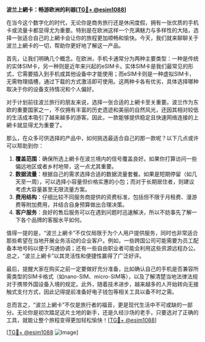 **波兰上網卡：畅游欧洲的利器[[TG💪+ @esim1088](https://t.me/s/esim1088)]**

在当今这个数字化的时代，无论你是商务旅行还是休闲度假，拥有一张优质的手机卡或流量卡都显得尤为重要。特别是在欧洲这样一个充满魅力与多样性的大陆，选择一张适合自己的上網卡会让你的旅程更加顺畅和愉快。今天，我们就来聊聊关于波兰上網卡的一切，帮助你更好地了解这一产品。

首先，让我们明确几个概念。在欧洲，手机卡通常分为两种主要类型：一种是传统的实体SIM卡，另一种则是近年来兴起的eSIM卡。实体SIM卡是我们最常见的形式，它需要插入到手机或其他设备中才能使用；而eSIM卡则是一种虚拟SIM卡，无需物理插槽，通过下载的方式激活即可使用。这两种卡各有优劣，具体选择哪种取决于你的设备支持情况和个人偏好。

对于计划前往波兰旅行的朋友来说，选择一张合适的上網卡至关重要。波兰作为东欧的重要国家之一，不仅拥有丰富的历史遗迹和美丽的自然风光，还因其相对较低的生活成本吸引了越来越多的游客。因此，一款能够提供稳定且快速网络连接的上網卡就显得尤为重要了。

那么，在众多可供选择的产品中，如何挑选最适合自己的那一款呢？以下几点或许可以帮助到你：

1. **覆盖范围**：确保所选上網卡在波兰境内的信号覆盖良好。如果你打算访问一些偏远地区或者乡村地带，这一点尤其重要。
2. **数据流量**：根据自己的需求选择合适的数据流量套餐。如果是短期停留（如几天至一周），可以选择小容量但价格实惠的小包；而对于长期居住者，则建议考虑大容量甚至无限流量方案。
3. **费用结构**：仔细比较不同服务商提供的资费标准，包括但不限于月租费、漫游费等附加费用，并结合自身预算做出合理决策。
4. **客户服务**：良好的售后服务可以在遇到问题时迅速解决，所以不妨事先了解一下各个品牌的客服水平如何。

值得一提的是，“波兰上網卡”不仅仅局限于为个人用户提供服务，同时也非常适合那些希望在当地开展业务活动的企业客户。例如，一些跨国公司可能需要为员工配备本地号码以便于沟通协调；还有一些自由职业者可能会利用这些资源远程办公。总之，“波兰上網卡”以其灵活性和便捷性赢得了广泛好评。

最后，提醒大家在购买之前一定要做好充分准备，比如确认自己的手机是否兼容所需类型的SIM卡格式（如nano-SIM、micro-SIM等），以及了解清楚当地法律法规对于携带外国设备入境的规定。此外，随着技术进步，越来越多的人开始转向无接触式支付方式，因此记得提前准备好电子钱包等相关工具以备不时之需。

总而言之，“波兰上網卡”不仅是旅行者的福音，更是现代生活中不可或缺的一部分。无论你是初次踏足这片土地的新手，还是久经沙场的老手，只要选对了正确的工具，就能让整个旅程变得更加轻松愉快！[[TG💪+ @esim1088](https://t.me/s/esim1088)]

[[TG💪+ @esim1088](https://t.me/s/esim1088) ![Image](https://i.postimg.cc/4NQfJmqS/Snipaste-2025-05-13-00-14-12.png)]